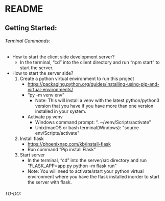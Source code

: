 # README
## Getting Started:
###### Terminal Commands:
* How to start the client side development server?
    * In the terminal, “cd” into the client directory and run “npm start” to start the server.
* How to start the server side?
    1. Create a python virtual environment to run this project
        * https://packaging.python.org/guides/installing-using-pip-and-virtual-environments/
        * “py -m venv env”
            * Note: This will install a venv with the latest python/python3 version that you have if you have more than one version installed in your system.
        * Activate py venv
            * Windows command prompt: “. ~/venv/Scripts/activate”
            * Unix/macOS or bash terminal(Windows): "source env/Scripts/activate"
    2. Install flask
        * https://phoenixnap.com/kb/install-flask
        * Run command “Pip install Flask”
    3. Start server
        * In the terminal, “cd” into the server/src directory and run “FLASK_APP=app.py python -m flask run”
        * Note: You will need to activate/start your python virtual environment where you have the flask installed inorder to start the server with flask.


###### TO-DO: